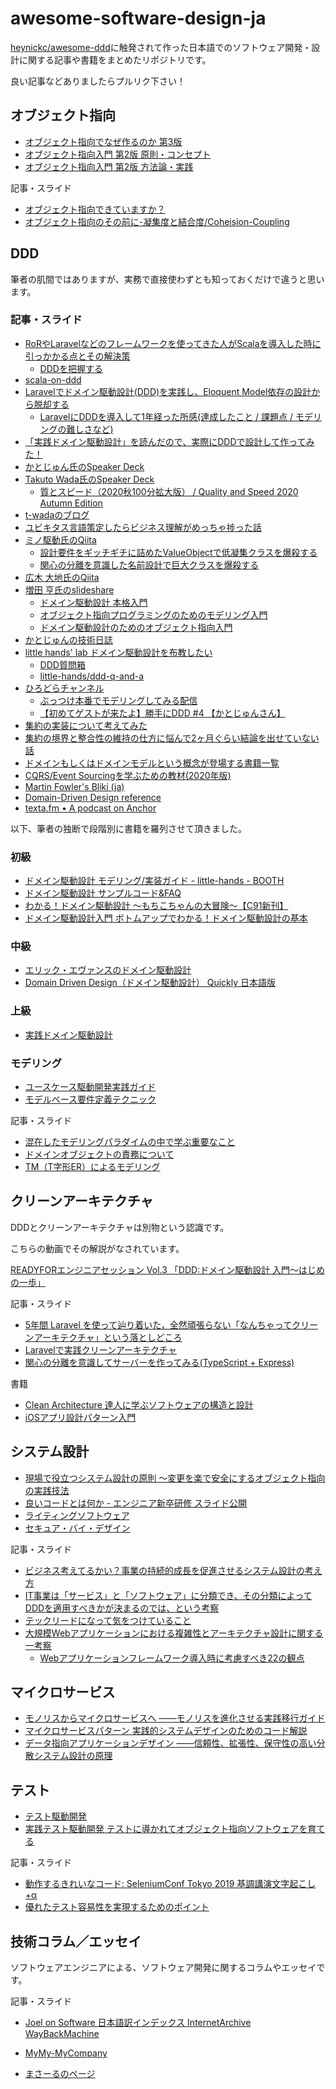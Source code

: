 # awesome-software-design-ja

[heynickc/awesome-ddd](https://github.com/heynickc/awesome-ddd)に触発されて作った日本語でのソフトウェア開発・設計に関する記事や書籍をまとめたリポジトリです。

良い記事などありましたらプルリク下さい！

## オブジェクト指向

- [オブジェクト指向でなぜ作るのか 第3版](https://www.nikkeibp.co.jp/atclpubmkt/book/21/S00180/)
- [オブジェクト指向入門 第2版 原則・コンセプト](https://www.shoeisha.co.jp/book/detail/9784798111117)
- [オブジェクト指向入門 第2版 方法論・実践](https://www.shoeisha.co.jp/book/detail/9784798111124)

記事・スライド

- [オブジェクト指向できていますか？](https://www.slideshare.net/MoriharuOhzu/ss-14083300)
- [オブジェクト指向のその前に-凝集度と結合度/Coheision-Coupling](https://speakerdeck.com/sonatard/coheision-coupling)

## DDD

筆者の肌間ではありますが、実務で直接使わずとも知っておくだけで違うと思います。

### 記事・スライド

- [RoRやLaravelなどのフレームワークを使ってきた人がScalaを導入した時に引っかかる点とその解決策](https://qiita.com/sonken625/items/80c0d86d507dedcc654b)
  - [DDDを把握する](https://qiita.com/sonken625/items/80c0d86d507dedcc654b#dddを把握する)
- [scala-on-ddd](https://speakerdeck.com/crossroad0201/scala-on-ddd?slide=69)
- [Laravelでドメイン駆動設計(DDD)を実践し、Eloquent Model依存の設計から脱却する](https://qiita.com/mejileben/items/302a9f502ca0801b1efb)
  - [LaravelにDDDを導入して1年経った所感(達成したこと / 課題点 / モデリングの難しさなど)](https://qiita.com/mejileben/items/348d70e28fdbb3a0749f)
- [「実践ドメイン駆動設計」を読んだので、実際にDDDで設計して作ってみた！](https://qiita.com/APPLE4869/items/d210ddc2cb1bfeea9338)
- [かとじゅん氏のSpeaker Deck](https://speakerdeck.com/j5ik2o/)
- [Takuto Wada氏のSpeaker Deck](https://speakerdeck.com/twada)
  - [質とスピード（2020秋100分拡大版） / Quality and Speed 2020 Autumn Edition](https://speakerdeck.com/twada/quality-and-speed-2020-autumn-edition)
- [t-wadaのブログ](https://t-wada.hatenablog.jp/)
- [ユビキタス言語策定したらビジネス理解がめっちゃ捗った話](https://zenn.dev/leaner_tech/articles/20210922-ubiquitous-language)
- [ミノ駆動氏のQiita](https://qiita.com/MinoDriven)
  - [設計要件をギッチギチに詰めたValueObjectで低凝集クラスを爆殺する](https://qiita.com/MinoDriven/items/5e69d9bd028aa350e2c4)
  - [関心の分離を意識した名前設計で巨大クラスを爆殺する](https://qiita.com/MinoDriven/items/37599172b2cd27c38a33)
- [広木 大地氏のQiita](https://qiita.com/hirokidaichi)
- [増田 亨氏のslideshare](https://www.slideshare.net/masuda220)
  - [ドメイン駆動設計 本格入門](https://www.slideshare.net/masuda220/ss-137608652)
  - [オブジェクト指向プログラミングのためのモデリング入門](https://www.slideshare.net/masuda220/ss-68667449)
  - [ドメイン駆動設計のためのオブジェクト指向入門](https://www.slideshare.net/masuda220/ss-57352072)
- [かとじゅんの技術日誌](https://blog.j5ik2o.me/)
- [little hands' lab ドメイン駆動設計を布教したい](https://little-hands.hatenablog.com/)
  - [DDD質問箱](https://peing.net/ja/little_hands)
  - [little-hands/ddd-q-and-a](https://github.com/little-hands/ddd-q-and-a)
- [ひろどらチャンネル](https://www.youtube.com/channel/UCUtQx4Gkpuy41wzyGjsHOwg)
  - [ぶっつけ本番でモデリングしてみる配信](https://www.youtube.com/watch?v=vEPS6QfPLII)
  - [【初めてゲストが来たよ】勝手にDDD #4 【かとじゅんさん】](https://www.youtube.com/watch?v=BBQzlIhz2N0&t=7062s)
- [集約の実装について考えてみた](https://zenn.dev/takashi_onawa/articles/4648332c035d97)
- [集約の境界と整合性の維持の仕方に悩んで2ヶ月ぐらい結論を出せていない話](https://kbigwheel.hateblo.jp/entry/2018/12/03/aggregate-and-consistency)
- [ドメインもしくはドメインモデルという概念が登場する書籍一覧](https://zenn.dev/j5ik2o/articles/333f92ab5db8eb24035f)
- [CQRS/Event Sourcingを学ぶための教材(2020年版)](https://zenn.dev/j5ik2o/articles/d9ab33e4da4408925bb6)
- [Martin Fowler's Bliki (ja)](https://bliki-ja.github.io/)
- [Domain-Driven Design reference](https://www.domainlanguage.com/wp-content/uploads/2016/05/DDD_Reference_2015-03.pdf)
- [texta.fm • A podcast on Anchor](https://anchor.fm/textafm)

以下、筆者の独断で段階別に書籍を羅列させて頂きました。

### 初級

- [ドメイン駆動設計 モデリング/実装ガイド - little-hands - BOOTH](https://little-hands.booth.pm/items/1835632)
- [ドメイン駆動設計 サンプルコード&FAQ](https://little-hands.booth.pm/items/3363104)
- [わかる！ドメイン駆動設計 ～もちこちゃんの大冒険～【C91新刊】](https://booth.pm/ja/items/392260)
- [ドメイン駆動設計入門 ボトムアップでわかる！ドメイン駆動設計の基本](https://www.shoeisha.co.jp/book/detail/9784798150727)

### 中級

- [エリック・エヴァンスのドメイン駆動設計](https://www.shoeisha.co.jp/book/detail/9784798126708)
- [Domain Driven Design（ドメイン駆動設計） Quickly 日本語版](https://www.infoq.com/jp/minibooks/domain-driven-design-quickly/)

### 上級

- [実践ドメイン駆動設計](https://www.shoeisha.co.jp/book/detail/9784798131610)

### モデリング

- [ユースケース駆動開発実践ガイド](https://www.shoeisha.co.jp/book/detail/9784798114453)
- [モデルベース要件定義テクニック](https://www.shuwasystem.co.jp/book/9784798039442.html)

記事・スライド

- [混在したモデリングパラダイムの中で学ぶ重要なこと](https://qiita.com/j5ik2o/items/7ee00cfb22154efbab55)
- [ドメインオブジェクトの責務について](https://qiita.com/j5ik2o/items/a64007c6d7a89ec2e086)
- [TM（T字形ER）によるモデリング](https://www.sea.jp/Events/symposium/ss2009/contents/07-Modeling/ss2009-modeling-slide-tokimoto.pdf)

## クリーンアーキテクチャ

DDDとクリーンアーキテクチャは別物という認識です。

こちらの動画でその解説がなされています。

[READYFORエンジニアセッション Vol.3 「DDD:ドメイン駆動設計 入門〜はじめの一歩」](https://www.youtube.com/watch?v=03lDC8s0S5U)

記事・スライド

- [5年間 Laravel を使って辿り着いた，全然頑張らない「なんちゃってクリーンアーキテクチャ」という落としどころ](https://zenn.dev/mpyw/articles/ce7d09eb6d8117)
- [Laravelで実践クリーンアーキテクチャ](https://qiita.com/nrslib/items/aa49d10dd2bcb3110f22)
- [関心の分離を意識してサーバーを作ってみる(TypeScript + Express)](https://qiita.com/sadnessOjisan/items/ea5590efa3f55ef56edd)

書籍

- [Clean Architecture 達人に学ぶソフトウェアの構造と設計](https://www.kadokawa.co.jp/product/301806000678/)
- [iOSアプリ設計パターン入門](https://peaks.cc/books/iOS_architecture)

## システム設計

- [現場で役立つシステム設計の原則 〜変更を楽で安全にするオブジェクト指向の実践技法](https://gihyo.jp/book/2017/978-4-7741-9087-7)
- [良いコードとは何か - エンジニア新卒研修 スライド公開](https://note.com/cyberz_cto/n/n26f535d6c575)
- [ライティングソフトウェア](https://www.shoeisha.co.jp/book/detail/9784798166834)
- [セキュア・バイ・デザイン](https://book.mynavi.jp/ec/products/detail/id=124056)

記事・スライド

- [ビジネス考えてるかい？事業の持続的成長を促進させるシステム設計の考え方](https://speakerdeck.com/minodriven/buisiness-purpose-system-design)
- [IT事業は「サービス」と「ソフトウェア」に分類でき、その分類によってDDDを適用すべきかが決まるのでは、という考察](https://zenn.dev/meijin/articles/5cb73354486ec0eb54b3)
- [テックリードになって気をつけていること](https://qiita.com/ma91n/items/207f32db1b51754d6933)
- [大規模Webアプリケーションにおける複雑性とアーキテクチャ設計に関する一考察](https://qiita.com/tmknom/items/be5c4b350f561991f2f5)
  - [Webアプリケーションフレームワーク導入時に考慮すべき22の観点](https://qiita.com/tmknom/items/08b69594e32a92bccee5)

## マイクロサービス

- [モノリスからマイクロサービスへ ――モノリスを進化させる実践移行ガイド](https://www.oreilly.co.jp/books/9784873119311/)
- [マイクロサービスパターン 実践的システムデザインのためのコード解説](https://book.impress.co.jp/books/1118101063)
- [データ指向アプリケーションデザイン ――信頼性、拡張性、保守性の高い分散システム設計の原理](https://www.oreilly.co.jp/books/9784873118703/)

## テスト

- [テスト駆動開発](https://shop.ohmsha.co.jp/shopdetail/000000004967/)
- [実践テスト駆動開発 テストに導かれてオブジェクト指向ソフトウェアを育てる](https://www.shoeisha.co.jp/book/detail/9784798124582)

記事・スライド

- [動作するきれいなコード: SeleniumConf Tokyo 2019 基調講演文字起こし+α](https://t-wada.hatenablog.jp/entry/clean-code-that-works)
- [優れたテスト容易性を実現するためのポイント](https://www.praha-inc.com/lab/posts/testability)



## 技術コラム／エッセイ

ソフトウェアエンジニアによる、ソフトウェア開発に関するコラムやエッセイです。

記事・スライド

- [Joel on Software 日本語訳インデックス InternetArchive WayBackMachine](https://zero-plus-one.jp/program-general/joelonsoftware-jp-index-archive/)

- [MyMy-MyCompany](http://www.marenijr.net/mymy/)

- [まさーるのページ](http://objectclub.jp/community/memorial/homepage3.nifty.com/masarl/)

  

  
